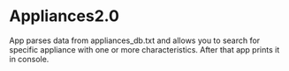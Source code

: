 # Appliances2.0

App parses data from appliances_db.txt and allows you to search for specific appliance with one or more characteristics. After that app prints it in console.
